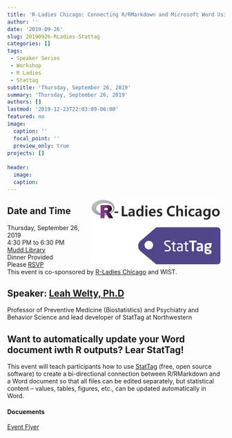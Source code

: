 ```yaml
---
title: 'R-Ladies Chicago: Connecting R/RMarkdown and Microsoft Word Using StatTag '
author: ''
date: '2019-09-26'
slug: 20190926-RLadies-Stattag
categories: []
tags: 
 - Speaker Series
 - Workshop
 - R Ladies
 - Stattag
subtitle: 'Thursday, September 26, 2019'
summary: 'Thursday, September 26, 2019'
authors: []
lastmod: '2019-12-23T22:03:09-06:00'
featured: no
image:
  caption: ''
  focal_point: ''
  preview_only: true
projects: []

header:
  image: 
  caption: 
---
```


 <img alt = '' width='300' src='otherimages.png' align="right" style="margin: 0px 10px 0px 0px;"/>


## Date and Time  
Thursday, September 26, 2019  
4:30 PM to 6:30 PM   
[Mudd Library](https://www.library.northwestern.edu/libraries-collections/mudd-library/)  
Dinner Provided  
Please [RSVP](meetup.com/rladies-chicago)  
This event is co-sponsored by [R-Ladies Chicago](https://rladieschicago.org/) and WIST.  


## Speaker: [Leah Welty, Ph.D](https://www.feinberg.northwestern.edu/faculty-profiles/az/profile.html?xid=17279)  
Professor of Preventive Medicine (Biostatistics) and Psychiatry and Behavior Science and lead developer of StatTag at Northwestern 

## Want to automatically update your Word document iwth R outputs? Lear StatTag!  
This event will teach participants how to use [StatTag](https://sites.northwestern.edu/stattag/) 
(free, open source software) to create a bi-directional
connection between R/RMarkdown and a Word
document so that all files can be edited separately, but
statistical content – values, tables,
figures, etc., can be updated
automatically in Word.


#### Docuements
[Event Flyer](flyer.pdf)
